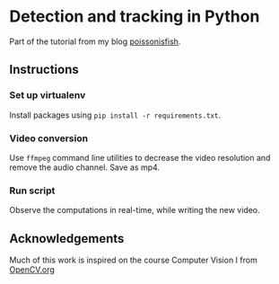 # Detection and tracking in Python

Part of the tutorial from my blog [poissonisfish](https://TODO.com).

## Instructions

### Set up virtualenv

Install packages using `pip install -r requirements.txt`.

### Video conversion

Use `ffmpeg` command line utilities to decrease the video resolution and remove the audio channel. Save as mp4.

### Run script

Observe the computations in real-time, while writing the new video.

## Acknowledgements

Much of this work is inspired on the course Computer Vision I from [OpenCV.org](https://opencv.org)